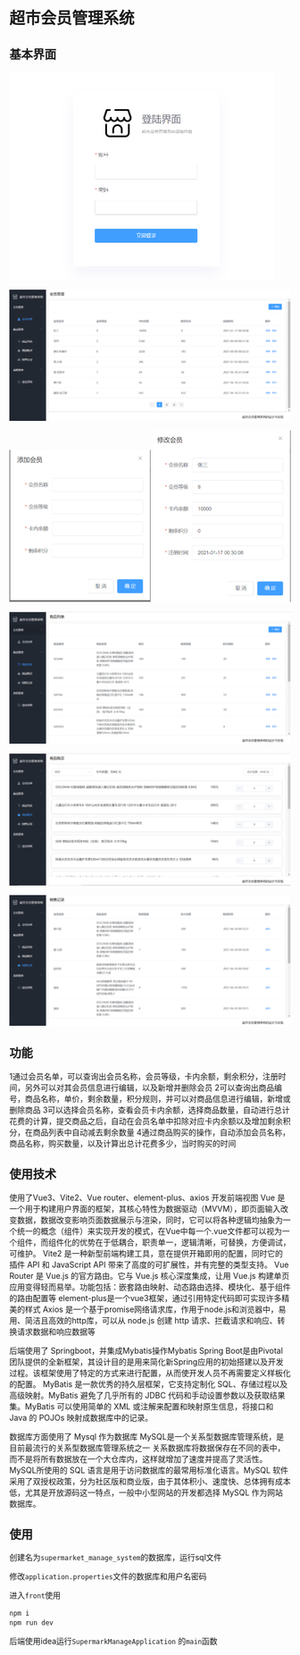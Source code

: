 # 超市会员管理系统

## 基本界面

<img src="README.assets/image-20210701204654827.png" alt="image-20210701204654827" style="zoom:50%;" />



![image-20210701204843175](README.assets/image-20210701204843175.png)



<img src="README.assets/image-20210701204728964.png" alt="image-20210701204728964" style="zoom:50%;" />

<img src="README.assets/image-20210701204737141.png" alt="image-20210701204737141" style="zoom:50%;" />



![image-20210701204855724](README.assets/image-20210701204855724.png)



![image-20210701204912107](README.assets/image-20210701204912107.png)



![image-20210701204919417](README.assets/image-20210701204919417.png)


## 功能
1通过会员名单，可以查询出会员名称，会员等级，卡内余额，剩余积分，注册时间，另外可以对其会员信息进行编辑，以及新增并删除会员
2可以查询出商品编号，商品名称，单价，剩余数量，积分规则，并可以对商品信息进行编辑，新增或删除商品
3可以选择会员名称，查看会员卡内余额，选择商品数量，自动进行总计花费的计算，提交商品之后，自动在会员名单中扣除对应卡内余额以及增加剩余积分，在商品列表中自动减去剩余数量
4通过商品购买的操作，自动添加会员名称，商品名称，购买数量，以及计算出总计花费多少，当时购买的时间

## 使用技术
使用了Vue3、Vite2、Vue router、element-plus、axios 开发前端视图
Vue 是一个用于构建用户界面的框架，其核心特性为数据驱动（MVVM），即页面输入改变数据，数据改变影响页面数据展示与渲染，同时，它可以将各种逻辑均抽象为一个统一的概念（组件）来实现开发的模式，在Vue中每一个.vue文件都可以视为一个组件，而组件化的优势在于低耦合，职责单一，逻辑清晰，可替换，方便调试，可维护。
Vite2 是一种新型前端构建工具，意在提供开箱即用的配置，同时它的 插件 API 和 JavaScript API 带来了高度的可扩展性，并有完整的类型支持。
Vue Router 是 Vue.js 的官方路由。它与 Vue.js 核心深度集成，让用 Vue.js 构建单页应用变得轻而易举。功能包括：嵌套路由映射、动态路由选择、模块化、基于组件的路由配置等
element-plus是一个vue3框架，通过引用特定代码即可实现许多精美的样式
Axios 是一个基于promise网络请求库，作用于node.js和浏览器中，易用、简洁且高效的http库，可以从 node.js 创建 http 请求、拦截请求和响应、转换请求数据和响应数据等

后端使用了 Springboot，并集成Mybatis操作Mybatis
Spring Boot是由Pivotal团队提供的全新框架，其设计目的是用来简化新Spring应用的初始搭建以及开发过程。该框架使用了特定的方式来进行配置，从而使开发人员不再需要定义样板化的配置。
MyBatis 是一款优秀的持久层框架，它支持定制化 SQL、存储过程以及高级映射。MyBatis 避免了几乎所有的 JDBC 代码和手动设置参数以及获取结果集。MyBatis 可以使用简单的 XML 或注解来配置和映射原生信息，将接口和 Java 的 POJOs 映射成数据库中的记录。

数据库方面使用了 Mysql 作为数据库
MySQL是一个关系型数据库管理系统，是目前最流行的关系型数据库管理系统之一
关系数据库将数据保存在不同的表中，而不是将所有数据放在一个大仓库内，这样就增加了速度并提高了灵活性。
MySQL所使用的 SQL 语言是用于访问数据库的最常用标准化语言。MySQL 软件采用了双授权政策，分为社区版和商业版，由于其体积小、速度快、总体拥有成本低，尤其是开放源码这一特点，一般中小型网站的开发都选择 MySQL 作为网站数据库。

## 使用

创建名为`supermarket_manage_system`的数据库，运行sql文件

修改`application.properties`文件的数据库和用户名密码



进入`front`使用

```sh
npm i 
npm run dev
```

后端使用idea运行`SupermarkManageApplication` 的`main`函数



